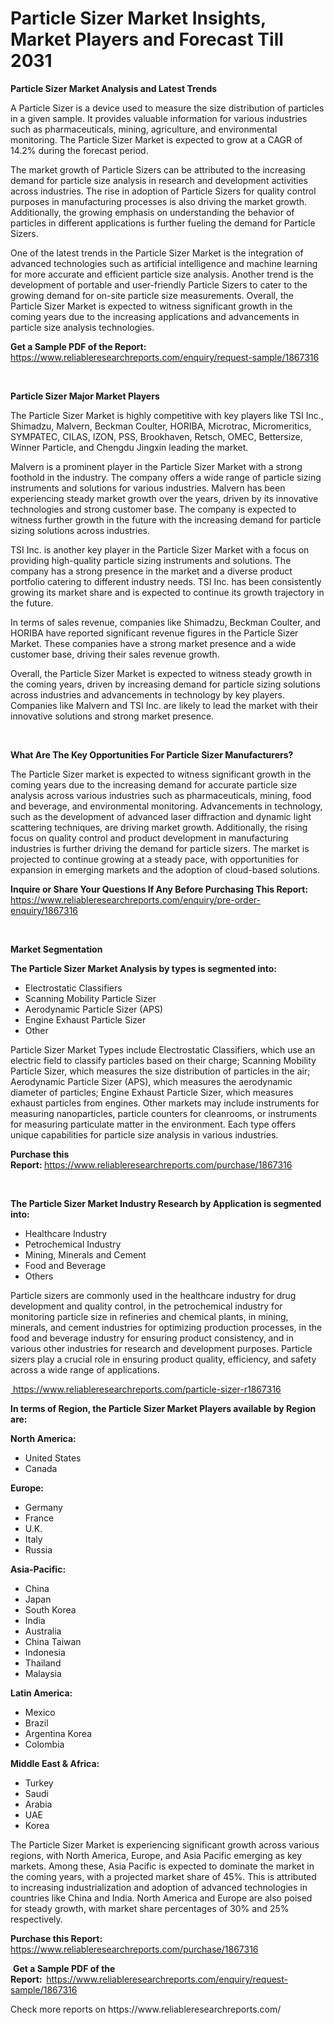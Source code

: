 <p><h1>Particle Sizer Market Insights, Market Players and Forecast Till 2031</h1></p><p><strong>Particle Sizer Market Analysis and Latest Trends</strong></p>
<p><p>A Particle Sizer is a device used to measure the size distribution of particles in a given sample. It provides valuable information for various industries such as pharmaceuticals, mining, agriculture, and environmental monitoring. The Particle Sizer Market is expected to grow at a CAGR of 14.2% during the forecast period.</p><p>The market growth of Particle Sizers can be attributed to the increasing demand for particle size analysis in research and development activities across industries. The rise in adoption of Particle Sizers for quality control purposes in manufacturing processes is also driving the market growth. Additionally, the growing emphasis on understanding the behavior of particles in different applications is further fueling the demand for Particle Sizers.</p><p>One of the latest trends in the Particle Sizer Market is the integration of advanced technologies such as artificial intelligence and machine learning for more accurate and efficient particle size analysis. Another trend is the development of portable and user-friendly Particle Sizers to cater to the growing demand for on-site particle size measurements. Overall, the Particle Sizer Market is expected to witness significant growth in the coming years due to the increasing applications and advancements in particle size analysis technologies.</p></p>
<p><strong>Get a Sample PDF of the Report:&nbsp;</strong> <a href="https://www.reliableresearchreports.com/enquiry/request-sample/1867316">https://www.reliableresearchreports.com/enquiry/request-sample/1867316</a></p>
<p>&nbsp;</p>
<p><strong>Particle Sizer Major Market Players</strong></p>
<p><p>The Particle Sizer Market is highly competitive with key players like TSI Inc., Shimadzu, Malvern, Beckman Coulter, HORIBA, Microtrac, Micromeritics, SYMPATEC, CILAS, IZON, PSS, Brookhaven, Retsch, OMEC, Bettersize, Winner Particle, and Chengdu Jingxin leading the market.</p><p>Malvern is a prominent player in the Particle Sizer Market with a strong foothold in the industry. The company offers a wide range of particle sizing instruments and solutions for various industries. Malvern has been experiencing steady market growth over the years, driven by its innovative technologies and strong customer base. The company is expected to witness further growth in the future with the increasing demand for particle sizing solutions across industries.</p><p>TSI Inc. is another key player in the Particle Sizer Market with a focus on providing high-quality particle sizing instruments and solutions. The company has a strong presence in the market and a diverse product portfolio catering to different industry needs. TSI Inc. has been consistently growing its market share and is expected to continue its growth trajectory in the future.</p><p>In terms of sales revenue, companies like Shimadzu, Beckman Coulter, and HORIBA have reported significant revenue figures in the Particle Sizer Market. These companies have a strong market presence and a wide customer base, driving their sales revenue growth.</p><p>Overall, the Particle Sizer Market is expected to witness steady growth in the coming years, driven by increasing demand for particle sizing solutions across industries and advancements in technology by key players. Companies like Malvern and TSI Inc. are likely to lead the market with their innovative solutions and strong market presence.</p></p>
<p>&nbsp;</p>
<p><strong>What Are The Key Opportunities For Particle Sizer Manufacturers?</strong></p>
<p><p>The Particle Sizer market is expected to witness significant growth in the coming years due to the increasing demand for accurate particle size analysis across various industries such as pharmaceuticals, mining, food and beverage, and environmental monitoring. Advancements in technology, such as the development of advanced laser diffraction and dynamic light scattering techniques, are driving market growth. Additionally, the rising focus on quality control and product development in manufacturing industries is further driving the demand for particle sizers. The market is projected to continue growing at a steady pace, with opportunities for expansion in emerging markets and the adoption of cloud-based solutions.</p></p>
<p><strong>Inquire or Share Your Questions If Any Before Purchasing This Report:</strong> <a href="https://www.reliableresearchreports.com/enquiry/pre-order-enquiry/1867316">https://www.reliableresearchreports.com/enquiry/pre-order-enquiry/1867316</a></p>
<p>&nbsp;</p>
<p><strong>Market Segmentation</strong></p>
<p><strong>The Particle Sizer Market Analysis by types is segmented into:</strong></p>
<p><ul><li>Electrostatic Classifiers</li><li>Scanning Mobility Particle Sizer</li><li>Aerodynamic Particle Sizer (APS)</li><li>Engine Exhaust Particle Sizer</li><li>Other</li></ul></p>
<p><p>Particle Sizer Market Types include Electrostatic Classifiers, which use an electric field to classify particles based on their charge; Scanning Mobility Particle Sizer, which measures the size distribution of particles in the air; Aerodynamic Particle Sizer (APS), which measures the aerodynamic diameter of particles; Engine Exhaust Particle Sizer, which measures exhaust particles from engines. Other markets may include instruments for measuring nanoparticles, particle counters for cleanrooms, or instruments for measuring particulate matter in the environment. Each type offers unique capabilities for particle size analysis in various industries.</p></p>
<p><strong>Purchase this Report:&nbsp;</strong><a href="https://www.reliableresearchreports.com/purchase/1867316">https://www.reliableresearchreports.com/purchase/1867316</a></p>
<p>&nbsp;</p>
<p><strong>The Particle Sizer Market Industry Research by Application is segmented into:</strong></p>
<p><ul><li>Healthcare Industry</li><li>Petrochemical Industry</li><li>Mining, Minerals and Cement</li><li>Food and Beverage</li><li>Others</li></ul></p>
<p><p>Particle sizers are commonly used in the healthcare industry for drug development and quality control, in the petrochemical industry for monitoring particle size in refineries and chemical plants, in mining, minerals, and cement industries for optimizing production processes, in the food and beverage industry for ensuring product consistency, and in various other industries for research and development purposes. Particle sizers play a crucial role in ensuring product quality, efficiency, and safety across a wide range of applications.</p></p>
<p><a href="https://www.reliableresearchreports.com/particle-sizer-r1867316">&nbsp;https://www.reliableresearchreports.com/particle-sizer-r1867316</a></p>
<p><strong>In terms of Region, the Particle Sizer Market Players available by Region are:</strong></p>
<p>
    <p> <strong> North America: </strong>
        <ul>
            <li>United States</li>
            <li>Canada</li>
        </ul>
        </p> 
    <p> <strong> Europe: </strong>
        <ul>
            <li>Germany</li>
            <li>France</li>
            <li>U.K.</li>
            <li>Italy</li>
            <li>Russia</li>
        </ul>
        </p> 
    <p> <strong> Asia-Pacific: </strong>
        <ul>
            <li>China</li>
            <li>Japan</li>
            <li>South Korea</li>
            <li>India</li>
            <li>Australia</li>
            <li>China Taiwan</li>
            <li>Indonesia</li>
            <li>Thailand</li>
            <li>Malaysia</li>
        </ul>
        </p> 
    <p> <strong> Latin America: </strong>
        <ul>
            <li>Mexico</li>
            <li>Brazil</li>
            <li>Argentina Korea</li>
            <li>Colombia</li>
        </ul>
        </p> 
    <p> <strong> Middle East & Africa: </strong>
        <ul>
            <li>Turkey</li>
            <li>Saudi</li>
            <li>Arabia</li>
            <li>UAE</li>
            <li>Korea</li>
        </ul>
    </p>
    </p>
<p><p>The Particle Sizer Market is experiencing significant growth across various regions, with North America, Europe, and Asia Pacific emerging as key markets. Among these, Asia Pacific is expected to dominate the market in the coming years, with a projected market share of 45%. This is attributed to increasing industrialization and adoption of advanced technologies in countries like China and India. North America and Europe are also poised for steady growth, with market share percentages of 30% and 25% respectively.</p></p>
<p><strong>Purchase this Report: </strong><a href="https://www.reliableresearchreports.com/purchase/1867316">https://www.reliableresearchreports.com/purchase/1867316</a></p>
<p>&nbsp;<strong>Get a Sample PDF of the Report:&nbsp;&nbsp;</strong><a href="https://www.reliableresearchreports.com/enquiry/request-sample/1867316">https://www.reliableresearchreports.com/enquiry/request-sample/1867316</a></p>
<p><strong></strong></p>
<p>Check more reports on https://www.reliableresearchreports.com/</p>